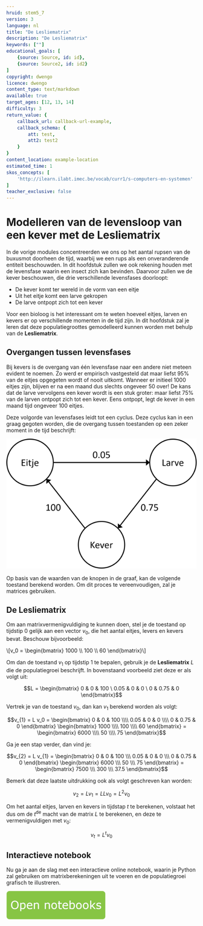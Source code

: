 ```yaml
---
hruid: stem5_7
version: 3
language: nl
title: "De Lesliematrix"
description: "De Lesliematrix"
keywords: [""]
educational_goals: [
    {source: Source, id: id}, 
    {source: Source2, id: id2}
]
copyright: dwengo
licence: dwengo
content_type: text/markdown
available: true
target_ages: [12, 13, 14]
difficulty: 3
return_value: {
    callback_url: callback-url-example,
    callback_schema: {
        att: test,
        att2: test2
    }
}
content_location: example-location
estimated_time: 1
skos_concepts: [
    'http://ilearn.ilabt.imec.be/vocab/curr1/s-computers-en-systemen'
]
teacher_exclusive: false
---
```

# Modelleren van de levensloop van een kever met de Lesliematrix

In de vorige modules concentreerden we ons op het aantal rupsen van de buxusmot doorheen de tijd, waarbij we een rups als een onveranderende entiteit beschouwden. In dit hoofdstuk zullen we ook rekening houden met de levensfase waarin een insect zich kan bevinden. Daarvoor zullen we de kever beschouwen, die drie verschillende levensfases doorloopt:

- De kever komt ter wereld in de vorm van een eitje
- Uit het eitje komt een larve gekropen
- De larve ontpopt zich tot een kever

Voor een bioloog is het interessant om te weten hoeveel eitjes, larven en kevers er op verschillende momenten in de tijd zijn. In dit hoofdstuk zal je leren dat deze populatiegroottes gemodelleerd kunnen worden met behulp van de **Lesliematrix**.

## Overgangen tussen levensfases

Bij kevers is de overgang van één levensfase naar een andere niet meteen evident te noemen. Zo werd er empirisch vastgesteld dat maar liefst 95% van de eitjes opgegeten wordt of nooit uitkomt. Wanneer er initieel 1000 eitjes zijn, blijven er na een maand dus slechts ongeveer 50 over! De kans dat de larve vervolgens een kever wordt is een stuk groter: maar liefst 75% van de larven ontpopt zich tot een kever. Eens ontpopt, legt de kever in een maand tijd ongeveer 100 eitjes.

Deze volgorde van levensfases leidt tot een cyclus. Deze cyclus kan in een graag gegoten worden, die de overgang tussen toestanden op een zeker moment in de tijd beschrijft:

![Graaf](embed/graph.png "https://www.wisfaq.nl/pagina.asp?nummer=1883")

Op basis van de waarden van de knopen in de graaf, kan de volgende toestand berekend worden. Om dit proces te vereenvoudigen, zal je matrices gebruiken.

## De Lesliematrix

Om aan matrixvermenigvuldiging te kunnen doen, stel je de toestand op tijdstip $0$ gelijk aan een vector $v_0$, die het aantal eitjes, levers en kevers bevat. Beschouw bijvoorbeeld:

\\[v_0 = \begin{bmatrix} 1000 &#92;&#92; 100 &#92;&#92; 60 \end{bmatrix}\\]

Om dan de toestand $v_{1}$ op tijdstip $1$ te bepalen, gebruik je de **Lesliematrix** $L$ die de populatiegroei beschrijft. In bovenstaand voorbeeld ziet deze er als volgt uit:

$$L = \begin{bmatrix} 0 & 0 & 100 \ 0.05 & 0 & 0 \ 0 & 0.75 & 0 \end{bmatrix}$$

Vertrek je van de toestand $v_0$, dan kan $v_{1}$ berekend worden als volgt:

$$v_{1} = L v_0 = \begin{bmatrix} 0 & 0 & 100 \\\\ 0.05 & 0 & 0 \\\\ 0 & 0.75 & 0 \end{bmatrix} \begin{bmatrix} 1000 \\\\ 100 \\\\ 60 \end{bmatrix} = \begin{bmatrix} 6000 \\\\ 50 \\\\ 75 \end{bmatrix}$$

Ga je een stap verder, dan vind je:

$$v_{2} = L v_{1} = \begin{bmatrix} 0 & 0 & 100 \\\ 0.05 & 0 & 0 \\\ 0 & 0.75 & 0 \end{bmatrix} \begin{bmatrix} 6000 \\\ 50 \\\ 75 \end{bmatrix} = \begin{bmatrix} 7500 \\\ 300 \\\ 37.5 \end{bmatrix}$$

Bemerk dat deze laatste uitdrukking ook als volgt geschreven kan worden:

$$v_{2} = L v_{1} = L L v_{0} = L^2 v_{0}$$

Om het aantal eitjes, larven en kevers in tijdstap $t$ te berekenen, volstaat het dus om de $t^\text{de}$ macht van de matrix $L$ te berekenen, en deze te vermenigvuldigen met $v_0$:

$$v_{t} = L^t v_{0}$$

## Interactieve notebook

Nu ga je aan de slag met een interactieve online notebook, waarin je Python zal gebruiken om matrixberekeningen uit te voeren en de populatiegroei grafisch te illustreren.

[![Knop](embed/knop.png "Knop")](https://kiks.ilabt.imec.be/jupyterhub/?id=6010 "Insect Lesliematrix")
